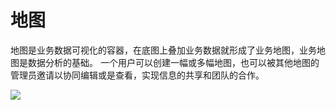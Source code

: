 # 地图
地图是业务数据可视化的容器，在底图上叠加业务数据就形成了业务地图，业务地图是数据分析的基础。
一个用户可以创建一幅或多幅地图，也可以被其他地图的管理员邀请以协同编辑或是查看，实现信息的共享和团队的合作。

![](http://pic.dituwuyou.com/map%2Fpicture%2Fmaplist.jpg)


